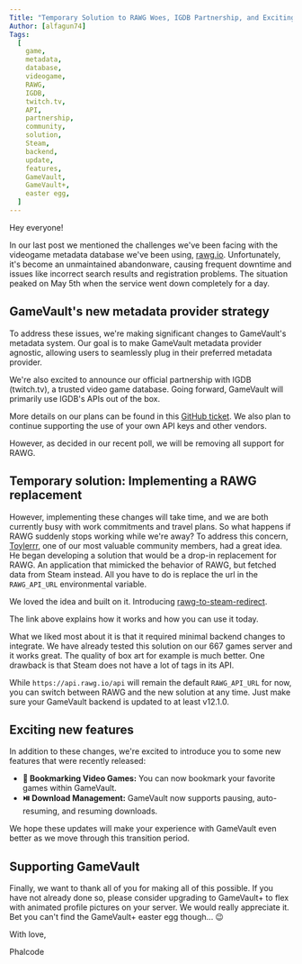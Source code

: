 ```yaml
---
Title: "Temporary Solution to RAWG Woes, IGDB Partnership, and Exciting New Features!"
Author: [alfagun74]
Tags:
  [
    game,
    metadata,
    database,
    videogame,
    RAWG,
    IGDB,
    twitch.tv,
    API,
    partnership,
    community,
    solution,
    Steam,
    backend,
    update,
    features,
    GameVault,
    GameVault+,
    easter egg,
  ]
---
```


Hey everyone!

In our last post we mentioned the challenges we've been facing with the videogame metadata database we've been using, [rawg.io](https://rawg.io/). Unfortunately, it's become an unmaintained abandonware, causing frequent downtime and issues like incorrect search results and registration problems. The situation peaked on May 5th when the service went down completely for a day.

## GameVault's new metadata provider strategy

To address these issues, we're making significant changes to GameVault's metadata system. Our goal is to make GameVault metadata provider agnostic, allowing users to seamlessly plug in their preferred metadata provider.

We're also excited to announce our official partnership with IGDB (twitch.tv), a trusted video game database. Going forward, GameVault will primarily use IGDB's APIs out of the box.

More details on our plans can be found in this [GitHub ticket](https://github.com/Phalcode/gamevault-backend/issues/258). We also plan to continue supporting the use of your own API keys and other vendors.

However, as decided in our recent poll, we will be removing all support for RAWG.

## Temporary solution: Implementing a RAWG replacement

However, implementing these changes will take time, and we are both currently busy with work commitments and travel plans. So what happens if RAWG suddenly stops working while we're away? To address this concern, [Toylerrr](https://github.com/Toylerrr), one of our most valuable community members, had a great idea. He began developing a solution that would be a drop-in replacement for RAWG. An application that mimicked the behavior of RAWG, but fetched data from Steam instead. All you have to do is replace the url in the `RAWG_API_URL` environmental variable.

We loved the idea and built on it. Introducing [rawg-to-steam-redirect](https://github.com/Phalcode/rawg-to-steam-redirect).

The link above explains how it works and how you can use it today.

What we liked most about it is that it required minimal backend changes to integrate. We have already tested this solution on our 667 games server and it works great. The quality of box art for example is much better. One drawback is that Steam does not have a lot of tags in its API.

While `https://api.rawg.io/api` will remain the default `RAWG_API_URL` for now, you can switch between RAWG and the new solution at any time. Just make sure your GameVault backend is updated to at least v12.1.0.

## Exciting new features

In addition to these changes, we're excited to introduce you to some new features that were recently released:

- **🔖 Bookmarking Video Games:** You can now bookmark your favorite games within GameVault.
- **⏯️ Download Management:** GameVault now supports pausing, auto-resuming, and resuming downloads.

We hope these updates will make your experience with GameVault even better as we move through this transition period.

## Supporting GameVault

Finally, we want to thank all of you for making all of this possible. If you have not already done so, please consider upgrading to GameVault+ to flex with animated profile pictures on your server. We would really appreciate it. Bet you can't find the GameVault+ easter egg though... 😉

With love,

Phalcode
